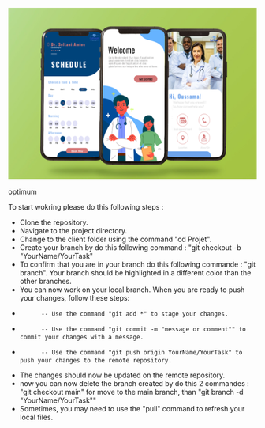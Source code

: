 <p align="center"> <img src="optimum/assets/images/optimum.png" /> </p

# optimum


To start wokring please do this following steps : 
- Clone the repository.
- Navigate to the project directory.
- Change to the client folder using the command "cd Projet".
- Create your branch by do this following command : "git checkout -b "YourName/YourTask"
- To confirm that you are in your branch do this following commande : "git branch". Your branch should be highlighted in a different color than the other branches.
- You can now work on your local branch. When you are ready to push your changes, follow these steps:
-           -- Use the command "git add *" to stage your changes.
-           -- Use the command "git commit -m "message or comment"" to commit your changes with a message.
-           -- Use the command "git push origin YourName/YourTask" to push your changes to the remote repository.
- The changes should now be updated on the remote repository.
- now you can now delete the branch created by do this 2 commandes : "git checkout main" for move to the main branch, than "git branch -d "YourName/YourTask""
- Sometimes, you may need to use the "pull" command to refresh your local files.

